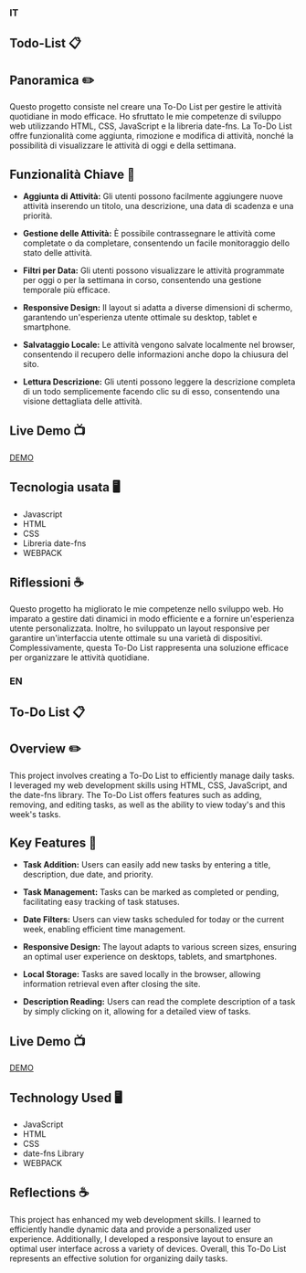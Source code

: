 ### IT

## Todo-List :clipboard:

## Panoramica :pencil2:
Questo progetto consiste nel creare una To-Do List  per gestire le attività quotidiane in modo efficace. Ho sfruttato le mie competenze di sviluppo web utilizzando HTML, CSS, JavaScript e la libreria date-fns. La To-Do List offre funzionalità come aggiunta, rimozione e modifica di attività, nonché la possibilità di visualizzare le attività di oggi e della settimana.

## Funzionalità Chiave :rocket:

- **Aggiunta di Attività:** Gli utenti possono facilmente aggiungere nuove attività inserendo un titolo, una descrizione, una data di scadenza e una priorità.

- **Gestione delle Attività:** È possibile contrassegnare le attività come completate o da completare, consentendo un facile monitoraggio dello stato delle attività.

- **Filtri per Data:** Gli utenti possono visualizzare le attività programmate per oggi o per la settimana in corso, consentendo una gestione temporale più efficace.

- **Responsive Design:** Il layout si adatta a diverse dimensioni di schermo, garantendo un'esperienza utente ottimale su desktop, tablet e smartphone.

- **Salvataggio Locale:** Le attività vengono salvate localmente nel browser, consentendo il recupero delle informazioni anche dopo la chiusura del sito.

- **Lettura Descrizione:** Gli utenti possono leggere la descrizione completa di un todo semplicemente facendo clic su di esso, consentendo una visione dettagliata delle attività.

## Live Demo :tv:
[DEMO](https://rexerses.github.io/Todo-List/)

## Tecnologia usata :desktop_computer:
- Javascript
- HTML
- CSS
- Libreria date-fns
- WEBPACK

## Riflessioni :coffee:
Questo progetto ha migliorato le mie competenze nello sviluppo web. Ho imparato a gestire dati dinamici in modo efficiente e a fornire un'esperienza utente personalizzata. Inoltre, ho sviluppato un layout responsive per garantire un'interfaccia utente ottimale su una varietà di dispositivi. Complessivamente, questa To-Do List rappresenta una soluzione efficace per organizzare le attività quotidiane.

### EN

## To-Do List :clipboard:

## Overview :pencil2:
This project involves creating a To-Do List to efficiently manage daily tasks. I leveraged my web development skills using HTML, CSS, JavaScript, and the date-fns library. The To-Do List offers features such as adding, removing, and editing tasks, as well as the ability to view today's and this week's tasks.

## Key Features :rocket:

- **Task Addition:** Users can easily add new tasks by entering a title, description, due date, and priority.

- **Task Management:** Tasks can be marked as completed or pending, facilitating easy tracking of task statuses.

- **Date Filters:** Users can view tasks scheduled for today or the current week, enabling efficient time management.

- **Responsive Design:** The layout adapts to various screen sizes, ensuring an optimal user experience on desktops, tablets, and smartphones.

- **Local Storage:** Tasks are saved locally in the browser, allowing information retrieval even after closing the site.

- **Description Reading:** Users can read the complete description of a task by simply clicking on it, allowing for a detailed view of tasks.

## Live Demo :tv:
[DEMO](https://rexerses.github.io/Todo-List/)

## Technology Used :desktop_computer:
- JavaScript
- HTML
- CSS
- date-fns Library
- WEBPACK

## Reflections :coffee:
This project has enhanced my web development skills. I learned to efficiently handle dynamic data and provide a personalized user experience. Additionally, I developed a responsive layout to ensure an optimal user interface across a variety of devices. Overall, this To-Do List represents an effective solution for organizing daily tasks.
